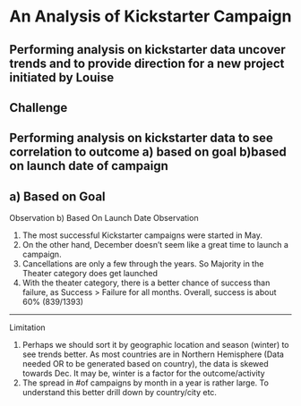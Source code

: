 # An Analysis of Kickstarter Campaign
Performing analysis on kickstarter data uncover trends and to provide direction for a new project initiated by Louise
---
## Challenge
Performing analysis on kickstarter data to see correlation to outcome a) based on goal b)based on launch date of  campaign 
---
a) Based on Goal
---
Observation 
b) Based On Launch Date
Observation
1. The most successful Kickstarter campaigns were started in May. 
2. On the other hand, December  doesn’t seem like a great time to launch a campaign. 
3. Cancellations are only a few through the years. So Majority in the Theater category does get launched
4. With the theater category, there is a better chance of success than failure, as Success > Failure for all months. Overall, success is about 60% (839/1393)
---
Limitation
1. Perhaps we should sort it by geographic location and season (winter) to see trends better. As most countries are in Northern Hemisphere (Data needed OR  to be generated based on country), the data is skewed towards Dec. It may be, winter is a factor for the outcome/activity
2. The spread in #of campaigns by month in a year is rather large. To understand this better drill down by country/city etc. 
